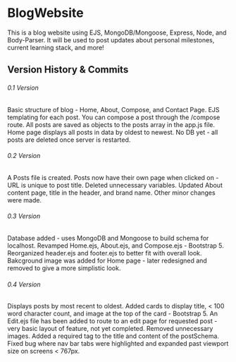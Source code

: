 # BlogWebsite
This is a blog website using EJS, MongoDB/Mongoose, Express, Node, and Body-Parser. It will be used to post updates about personal milestones, current learning stack, and more!

## Version History & Commits

###### 0.1 Version
Basic structure of blog - Home, About, Compose, and Contact Page. EJS templating for each post. You can compose a post through the /compose route. All posts are saved as objects to the posts array in the app.js file. Home page displays all posts in data by oldest to newest. No DB yet - all posts are deleted once server is restarted.

###### 0.2 Version
A Posts file is created. Posts now have their own page when clicked on - URL is unique to post title. Deleted unnecessary variables. Updated About content page, title in the header, and brand name. Other minor changes were made.

###### 0.3 Version
Database added - uses MongoDB and Mongoose to build schema for localhost. Revamped Home.ejs, About.ejs, and Compose.ejs - Bootstrap 5. Reorganized header.ejs and footer.ejs to better fit with overall look. Bakcground image was added for Home page - later redesigned and removed to give a more simplistic look.

###### 0.4 Version
Displays posts by most recent to oldest. Added cards to display title, < 100 word character count, and image at the top of the card - Bootstrap 5. An Edit.ejs file has been added to route to an edit page for requested post - very basic layout of feature, not yet completed. Removed unnecessary images. Added a required tag to the title and content of the postSchema. Fixed bug where nav bar tabs were highlighted and expanded past viewport size on screens < 767px.
